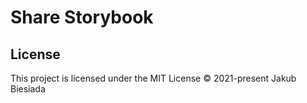 # Share Storybook

## License
This project is licensed under the MIT License © 2021-present Jakub Biesiada
